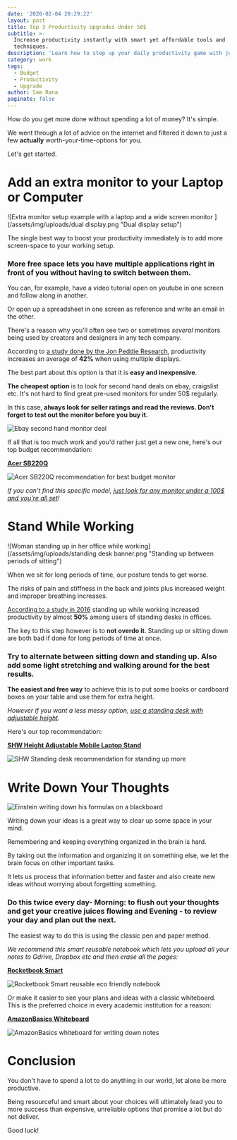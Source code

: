 ```yaml
---
date: '2020-02-04 20:29:22'
layout: post
title: Top 3 Productivity Upgrades Under 50$
subtitle: >-
  Increase productivity instantly with smart yet affordable tools and
  techniques.
description: 'Learn how to step up your daily productivity game with just 50$ and '
category: work
tags:
  - Budget
  - Productivity
  - Upgrade
author: Sam Rana
paginate: false
---
```

How do you get more done without spending a lot of money? It's simple. 

We went through a lot of advice on the internet and filtered it down to just a few **actually** worth-your-time-options for you. 

Let's get started.

# Add an extra monitor to your Laptop or Computer

![Extra monitor setup example with a laptop and a wide screen monitor ](/assets/img/uploads/dual display.png "Dual display setup")

The single best way to boost your productivity immediately is to add more screen-space to your working setup.

### More free space lets you have multiple applications right in front of you without having to switch between them.

You can, for example, have a video tutorial open on youtube in one screen and follow along in another. 

Or open up a spreadsheet in one screen as reference and write an email in the other. 

There's a reason why you'll often see two or sometimes *several* monitors being used by creators and designers in any tech company.

According to [a study done by the Jon Peddie Research](http://www.jonpeddie.com/special/MultDisp.shtml), productivity increases an average of **42%** when using multiple displays.

The best part about this option is that it is **easy and inexpensive**.

**The cheapest option** is to look for second hand deals on ebay, craigslist etc. It's not hard to find great pre-used monitors for under 50$ regularly. 

In this case, **always look for seller ratings and read the reviews. Don't forget to test out the monitor before you buy it.**

![Ebay second hand monitor deal](/assets/img/uploads/ebay.png "Ebay second hand deal")

If all that is too much work and you'd rather just get a new one, here's our top budget recommendation:

**[Acer SB220Q](https://assoc-redirect.amazon.com/g/r/https://www.amazon.com/dp/B07CVL2D2S?tag=yesnobuybuy-20)**

![Acer SB220Q recommendation for best budget monitor](/assets/img/uploads/acer-monitor-recommendation.png "Top monitor recommendation Acer SB220Q")

*If you can't find this specific model, [just look for any monitor under a 100$ and you're all set](https://assoc-redirect.amazon.com/g/r/https://amzn.to/2RW3vtE)!*

# Stand While Working

![Woman standing up in her office while working](/assets/img/uploads/standing desk banner.png "Standing up between periods of sitting")

When we sit for long periods of time, our posture tends to get worse.

The risks of pain and stiffness in the back and joints plus increased weight and improper breathing increases.

[According to a study in 2016](https://www.sciencedaily.com/releases/2016/05/160525220539.htm) standing up while working increased productivity by almost **50%** among users of standing desks in offices.

The key to this step however is to **not overdo it**. Standing up or sitting down are both bad if done for long periods of time at once. 

### Try to alternate between sitting down and standing up. Also add some light stretching and walking around for the best results.

**The easiest and free way** to achieve this is to put some books or cardboard boxes on your table and use them for extra height. 

*However if you want a less messy option, [use a standing desk with adjustable height](amzn.to/382jeg6).* 

Here's our top recommendation:

**[SHW Height Adjustable Mobile Laptop Stand](https://assoc-redirect.amazon.com/g/r/https://www.amazon.com/dp/B073KTXFLS?tag=yesnobuybuy-20)**

![SHW Standing desk recommendation for standing up more](/assets/img/uploads/standing-desk.png "Best Standing desk with adjustable height")

# Write Down Your Thoughts

![Einstein writing down his formulas on a blackboard](/assets/img/uploads/write-down.png "Einstein writes down his thoughts")

Writing down your ideas is a great way to clear up some space in your mind. 

Remembering and keeping everything organized in the brain is hard.

By taking out the information and organizing it on something else, we let the brain focus on other important tasks.

It lets us process that information better and faster and also create new ideas without worrying about forgetting something.

### Do this twice every day- Morning: to flush out your thoughts and get your creative juices flowing and Evening - to review your day and plan out the next.

The easiest way to do this is using the classic pen and paper method.

*We recommend this smart reusable notebook which lets you upload all your notes to Gdrive, Dropbox etc and then erase all the pages:*

**[Rocketbook Smart](https://assoc-redirect.amazon.com/g/r/https://www.amazon.com/dp/B07WFVVCLX?tag=yesnobuybuy-20)**

![Rocketbook Smart reusable eco friendly notebook](/assets/img/uploads/rocketbook-smart.png "Rocketbook Smart Eco-friendly notebook")

Or make it easier to see your plans and ideas with a classic whiteboard. This is the preferred choice in every academic institution for a reason:

**[AmazonBasics Whiteboard](https://assoc-redirect.amazon.com/g/r/https://www.amazon.com/dp/B07K6B8Q5V?tag=yesnobuybuy-20)**

![AmazonBasics whiteboard for writing down notes](/assets/img/uploads/whiteboard.png "AmazonBasics Whiteboard")

# Conclusion

You don't have to spend a lot to do anything in our world, let alone be more productive. 

Being resourceful and smart about your choices will ultimately lead you to more success than expensive, unreliable options that promise a lot but do not deliver. 

Good luck!
